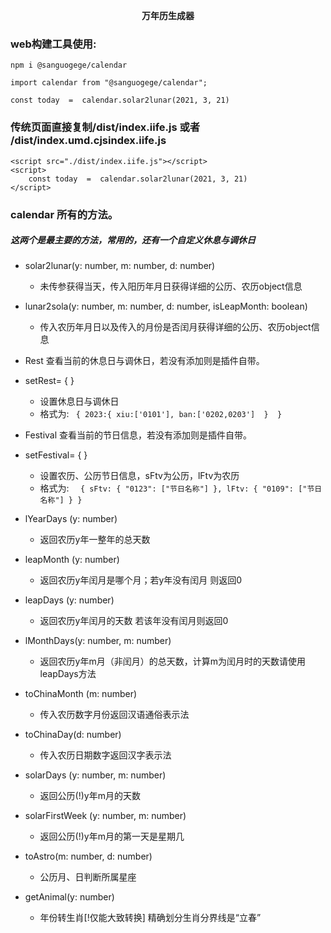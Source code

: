 <p align="center"> <b>万年历生成器</b> </p>

### web构建工具使用:
`npm i @sanguogege/calendar`

```
import calendar from "@sanguogege/calendar";

const today  =  calendar.solar2lunar(2021, 3, 21)

```


### 传统页面直接复制/dist/index.iife.js 或者 /dist/index.umd.cjsindex.iife.js

```
<script src="./dist/index.iife.js"></script>
<script>
    const today  =  calendar.solar2lunar(2021, 3, 21)
</script>

 ```

### calendar 所有的方法。

##### 这两个是最主要的方法，常用的，还有一个自定义休息与调休日

- solar2lunar(y: number, m: number, d: number)
    - 未传参获得当天，传入阳历年月日获得详细的公历、农历object信息
- lunar2sola(y: number, m: number, d: number, isLeapMonth: boolean)
    - 传入农历年月日以及传入的月份是否闰月获得详细的公历、农历object信息


- Rest 查看当前的休息日与调休日，若没有添加则是插件自带。

- setRest= { } 
    - 设置休息日与调休日
    - 格式为: ` {
        2023:{
            xiu:['0101'],
            ban:['0202,0203'] 
        } 
    }`

- Festival 查看当前的节日信息，若没有添加则是插件自带。

- setFestival= { } 
    - 设置农历、公历节日信息，sFtv为公历，lFtv为农历
    - 格式为: `  {
            sFtv: {
                "0123": ["节日名称"]
            },
            lFtv: {
                "0109": ["节日名称"]
            }
        }`


- lYearDays (y: number) 
    - 返回农历y年一整年的总天数
- leapMonth (y: number)
    - 返回农历y年闰月是哪个月；若y年没有闰月 则返回0
- leapDays (y: number)
    - 返回农历y年闰月的天数 若该年没有闰月则返回0
- lMonthDays(y: number, m: number)
    - 返回农历y年m月（非闰月）的总天数，计算m为闰月时的天数请使用leapDays方法
- toChinaMonth (m: number)
    - 传入农历数字月份返回汉语通俗表示法
- toChinaDay(d: number)
    - 传入农历日期数字返回汉字表示法
- solarDays (y: number, m: number)
    - 返回公历(!)y年m月的天数
- solarFirstWeek (y: number, m: number)
    - 返回公历(!)y年m月的第一天是星期几
- toAstro(m: number, d: number)
    - 公历月、日判断所属星座
- getAnimal(y: number)
    - 年份转生肖[!仅能大致转换]  精确划分生肖分界线是“立春”

